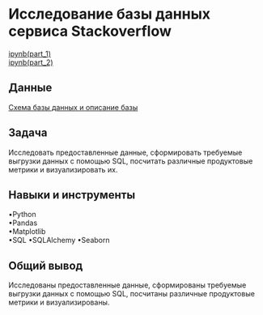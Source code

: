 <a name="lists"><h1>Исследование базы данных сервиса Stackoverflow</h1></a>
[ipynb(part_1)](https://github.com/natashkaau/portfolio/blob/eb708d7541b738fb07f4970cd7f609204c381d82/project_10/project_10.ipynb)   
[ipynb(part_2)](https://github.com/natashkaau/portfolio/blob/353107db53ab4a27ed77077117313f2ad4064bc4/project_10/project_10(2).ipynb)   
<a name="lists"><h2>Данные</h2></a>
[Схема базы данных и описание базы](https://code.s3.yandex.net/SQL%20for%20data%20and%20analytics/ER/advanced_sql_project.pdf)
<a name="lists"><h2>Задача</h2></a>
Исследовать предоставленные данные, сформировать требуемые выгрузки данных с помощью SQL, посчитать различные продуктовые метрики и визуализировать их.
<a name="lists"><h2>Навыки и инструменты</h2></a>
•Python  
•Pandas  
•Matplotlib  
•SQL
•SQLAlchemy
•Seaborn
<a name="lists"><h2>Общий вывод</h2></a>
Исследованы предоставленные данные, сформированы требуемые выгрузки данных с помощью SQL, посчитаны различные продуктовые метрики и визуализированы.
